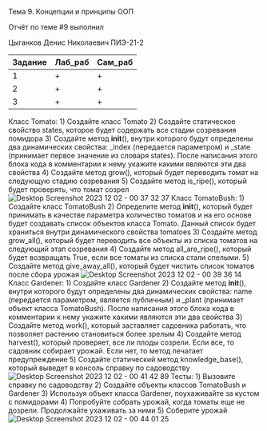 Тема 9. Концепции и принципы ООП

Отчёт по теме #9 выполнил

Цыганков Денис Николаевич ПИЭ-21-2


| Задание | Лаб_раб | Сам_раб |
|----------|----------|----------|
| 1    | +   | +  |
| 2   | +   | +   |
| 3    | +   | +   |

Класс Tomato: 1) Создайте класс Tomato 2) Создайте статическое свойство states, которое будет содержать все стадии созревания помидора 3) Создайте метод __init__(), внутри которого будут определены два динамических свойства: _index (передается параметром) и _state
(принимает первое значение из словаря states). После написания этого блока кода в комментарии к нему укажите какими являются эти два свойства 4) Создайте метод grow(), который будет переводить томат на следующую стадию созревания 5) Создайте метод is_ripe(), который будет проверять, что томат созрел
![Desktop Screenshot 2023 12 02 - 00 37 32 37](https://github.com/AngryPopuas/University/assets/121407501/d4664edf-4ac7-4abf-b76b-6d54485f69c3)
Класс TomatoBush: 1) Создайте класс TomatoBush 2) Определите метод __init__(), который будет принимать в качестве параметра количество томатов и на его основе будет создавать список объектов класса Tomato. Данный список будет храниться внутри динамического свойства tomatoes 3) Создайте метод grow_all(), который будет переводить все объекты из списка томатов на следующий этап созревания 4) Создайте метод all_are_ripe(), который будет возвращать True, если все томаты из списка стали спелыми. 5) Создайте метод give_away_all(), который будет чистить список томатов после сбора урожая
![Desktop Screenshot 2023 12 02 - 00 39 36 14](https://github.com/AngryPopuas/University/assets/121407501/38080743-adde-4c21-9562-8dee4ae2ac41)
Класс Gardener: 1) Создайте класс Gardener 2) Создайте метод __init__(), внутри которого будут определены два динамических свойства: name (передается параметром, является публичным) и _plant (принимает объект класса TomatoBush). После написания этого блока кода в комментарии к нему укажите какими являются эти два свойства 3) Создайте метод work(), который заставляет садовника работать, что позволяет растению становиться более зрелым 4) Создайте метод harvest(), который проверяет, все ли плоды созрели. Если все, то садовник собирает урожай. Если нет, то метод печатает предупреждение 5) Создайте статический метод knowledge_base(), который выведет в консоль справку по садоводству
![Desktop Screenshot 2023 12 02 - 00 41 42 89](https://github.com/AngryPopuas/University/assets/121407501/2486206f-83b6-4c39-ac3a-cfbd73d75985)
Тесты: 1) Вызовите справку по садоводству 2) Создайте объекты классов TomatoBush и Gardener 3) Используя объект класса Gardener, поухаживайте за кустом с помидорами 4) Попробуйте собрать урожай, когда томаты еще не дозрели. Продолжайте ухаживать за ними 5) Соберите урожай
![Desktop Screenshot 2023 12 02 - 00 44 01 25](https://github.com/AngryPopuas/University/assets/121407501/c83c7bd5-1225-4f63-b36f-9c7be7a3792d)


